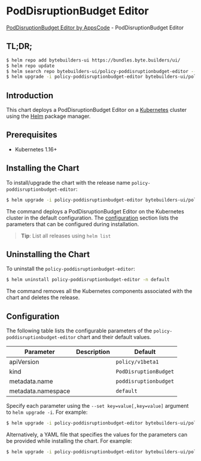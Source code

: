 # PodDisruptionBudget Editor

[PodDisruptionBudget Editor by AppsCode](https://byte.builders) - PodDisruptionBudget Editor

## TL;DR;

```bash
$ helm repo add bytebuilders-ui https://bundles.byte.builders/ui/
$ helm repo update
$ helm search repo bytebuilders-ui/policy-poddisruptionbudget-editor --version=v0.4.9
$ helm upgrade -i policy-poddisruptionbudget-editor bytebuilders-ui/policy-poddisruptionbudget-editor -n default --create-namespace --version=v0.4.9
```

## Introduction

This chart deploys a PodDisruptionBudget Editor on a [Kubernetes](http://kubernetes.io) cluster using the [Helm](https://helm.sh) package manager.

## Prerequisites

- Kubernetes 1.16+

## Installing the Chart

To install/upgrade the chart with the release name `policy-poddisruptionbudget-editor`:

```bash
$ helm upgrade -i policy-poddisruptionbudget-editor bytebuilders-ui/policy-poddisruptionbudget-editor -n default --create-namespace --version=v0.4.9
```

The command deploys a PodDisruptionBudget Editor on the Kubernetes cluster in the default configuration. The [configuration](#configuration) section lists the parameters that can be configured during installation.

> **Tip**: List all releases using `helm list`

## Uninstalling the Chart

To uninstall the `policy-poddisruptionbudget-editor`:

```bash
$ helm uninstall policy-poddisruptionbudget-editor -n default
```

The command removes all the Kubernetes components associated with the chart and deletes the release.

## Configuration

The following table lists the configurable parameters of the `policy-poddisruptionbudget-editor` chart and their default values.

|     Parameter      | Description |             Default              |
|--------------------|-------------|----------------------------------|
| apiVersion         |             | <code>policy/v1beta1</code>      |
| kind               |             | <code>PodDisruptionBudget</code> |
| metadata.name      |             | <code>poddisruptionbudget</code> |
| metadata.namespace |             | <code>default</code>             |


Specify each parameter using the `--set key=value[,key=value]` argument to `helm upgrade -i`. For example:

```bash
$ helm upgrade -i policy-poddisruptionbudget-editor bytebuilders-ui/policy-poddisruptionbudget-editor -n default --create-namespace --version=v0.4.9 --set apiVersion=policy/v1beta1
```

Alternatively, a YAML file that specifies the values for the parameters can be provided while
installing the chart. For example:

```bash
$ helm upgrade -i policy-poddisruptionbudget-editor bytebuilders-ui/policy-poddisruptionbudget-editor -n default --create-namespace --version=v0.4.9 --values values.yaml
```
